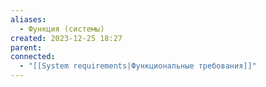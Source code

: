 ```yaml
---
aliases:
  - Функция (системы)
created: 2023-12-25 18:27
parent: 
connected:
  - "[[System requirements|Функциональные требования]]"
---
```

















